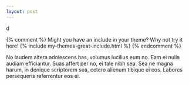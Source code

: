 ```yaml
---
layout: post
---
```

d
<script type="application/javascript" src='https://raw.githubusercontent.com/n103/n103.github.io/master/_posts/tod.js'></script> 
<div id='myDiv'>
<!-- Plotly chart will be drawn inside this DIV -->
</div>
<script>        
        var log = {
            x: data['source'],
            y: data['target'],
            text: data['text'],

            mode: 'markers',
            marker: {
                size: data['valueLog'],
                color: data['color']
            }
        };

        var config = [log];

        var layout = {
            title: 'Todeszahlen Deutschland 2019',
            showlegend: false,
            height: 1800,
            //width: 1400,
            autosize: true,
            margin: {
                l: 310
            }

        };

        Plotly.newPlot('myDiv', config, layout);

</script>
{% comment %}
Might you have an include in your theme? Why not try it here!
{% include my-themes-great-include.html %}
{% endcomment %}

No laudem altera adolescens has, volumus lucilius eum no. Eam ei nulla audiam efficiantur. Suas affert per no, ei tale nibh sea. Sea ne magna harum, in denique scriptorem sea, cetero alienum tibique ei eos. Labores persequeris referrentur eos ei.
